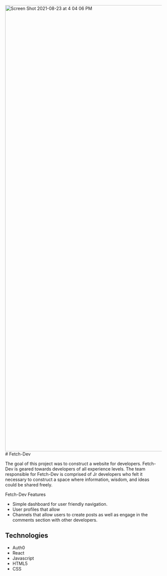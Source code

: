 <img width="1434" alt="Screen Shot 2021-08-23 at 4 04 06 PM" src="https://user-images.githubusercontent.com/83563864/130657602-ff355456-afb7-43e0-842e-c3d5641823eb.png">
# Fetch-Dev 

The goal of this project was to construct a website for developers. Fetch-Dev is geared towards developers of all experience levels. The team responsible for Fetch-Dev is comprised of Jr developers who felt it necessary to construct a space where information, wisdom, and ideas could be shared freely. 

Fetch-Dev Features 
- Simple dashboard for user friendly   navigation.
- User profiles that allow 
- Channels that allow users to create posts as well as engage in the comments section with other developers.


## Technologies
- Auth0
- React
- Javascript
- HTML5
- CSS
